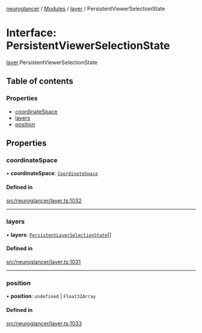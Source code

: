 [neuroglancer](../README.md) / [Modules](../modules.md) / [layer](../modules/layer.md) / PersistentViewerSelectionState

# Interface: PersistentViewerSelectionState

[layer](../modules/layer.md).PersistentViewerSelectionState

## Table of contents

### Properties

- [coordinateSpace](layer.PersistentViewerSelectionState.md#coordinatespace)
- [layers](layer.PersistentViewerSelectionState.md#layers)
- [position](layer.PersistentViewerSelectionState.md#position)

## Properties

### coordinateSpace

• **coordinateSpace**: [`CoordinateSpace`](coordinate_transform.CoordinateSpace.md)

#### Defined in

[src/neuroglancer/layer.ts:1032](https://github.com/ActiveBrainAtlas2/neuroglancer/blob/285e65d7/src/neuroglancer/layer.ts#L1032)

___

### layers

• **layers**: [`PersistentLayerSelectionState`](layer.PersistentLayerSelectionState.md)[]

#### Defined in

[src/neuroglancer/layer.ts:1031](https://github.com/ActiveBrainAtlas2/neuroglancer/blob/285e65d7/src/neuroglancer/layer.ts#L1031)

___

### position

• **position**: `undefined` \| `Float32Array`

#### Defined in

[src/neuroglancer/layer.ts:1033](https://github.com/ActiveBrainAtlas2/neuroglancer/blob/285e65d7/src/neuroglancer/layer.ts#L1033)
